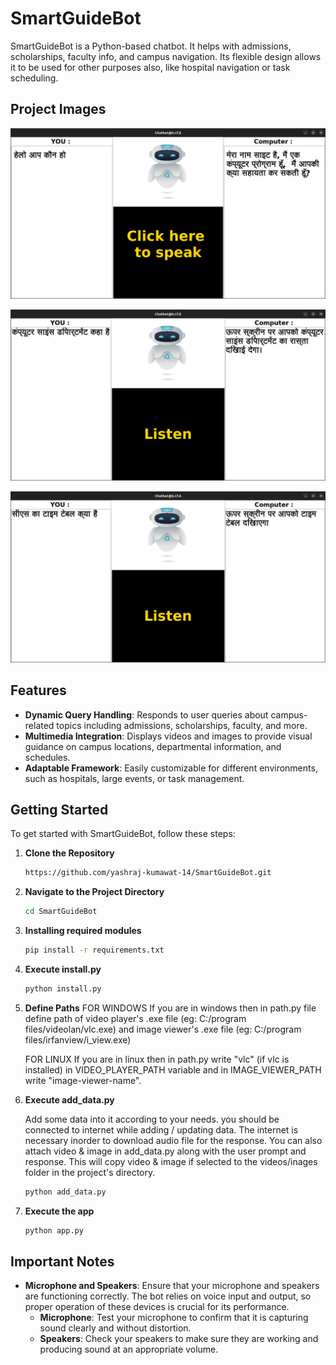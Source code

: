 # SmartGuideBot
SmartGuideBot is a Python-based chatbot. It helps with admissions, scholarships, faculty info, and campus navigation. Its flexible design allows it to be used for other purposes also, like hospital navigation or task scheduling.

## Project Images
![image alt](https://github.com/yashraj-kumawat-14/SmartGuideBot/blob/main/images/project_image1.png)

![image alt](https://github.com/yashraj-kumawat-14/SmartGuideBot/blob/main/images/project_image2.png)

![image alt](https://github.com/yashraj-kumawat-14/SmartGuideBot/blob/main/images/project_image3.png)

## Features

- **Dynamic Query Handling**: Responds to user queries about campus-related topics including admissions, scholarships, faculty, and more.
- **Multimedia Integration**: Displays videos and images to provide visual guidance on campus locations, departmental information, and schedules.
- **Adaptable Framework**: Easily customizable for different environments, such as hospitals, large events, or task management.

## Getting Started

To get started with SmartGuideBot, follow these steps:

1. **Clone the Repository**
   ```bash
   https://github.com/yashraj-kumawat-14/SmartGuideBot.git

2. **Navigate to the Project Directory**
   ```bash
   cd SmartGuideBot

3. **Installing required modules**
   ```bash
   pip install -r requirements.txt

4. **Execute install.py**
   ```bash
   python install.py

5. **Define Paths**
   FOR WINDOWS
   If you are in windows then in path.py file define path of video player's .exe file (eg: C:/program files/videolan/vlc.exe) and image viewer's .exe file (eg: C:/program files/irfanview/i_view.exe)

   FOR LINUX
   If you are in linux then in path.py write "vlc" (if vlc is installed) in VIDEO_PLAYER_PATH variable and in IMAGE_VIEWER_PATH write "image-viewer-name".
   
6. **Execute add_data.py**

   Add some data into it according to your needs.
you should be connected to internet while adding / updating data. The internet is necessary inorder to download audio file for the response. You can also attach video & image in add_data.py along with the user prompt and response. This will copy video & image if selected to the videos/inages folder in the project's directory.
   ```bash
   python add_data.py
   
7. **Execute the app**
   ```bash
   python app.py

## Important Notes

- **Microphone and Speakers**: Ensure that your microphone and speakers are functioning correctly. The bot relies on voice input and output, so proper operation of these devices is crucial for its performance.
  - **Microphone**: Test your microphone to confirm that it is capturing sound clearly and without distortion.
  - **Speakers**: Check your speakers to make sure they are working and producing sound at an appropriate volume.


